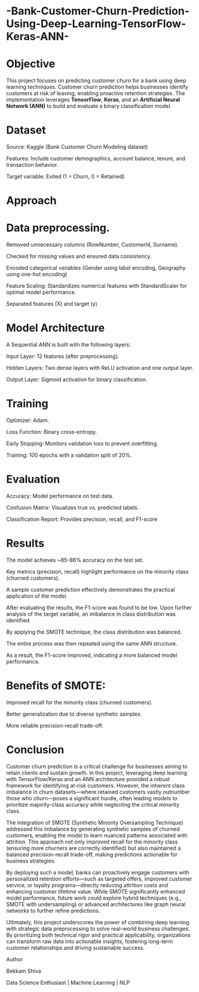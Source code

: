 # -Bank-Customer-Churn-Prediction-Using-Deep-Learning-TensorFlow-Keras-ANN-

#  Objective

This project focuses on predicting customer churn for a bank using deep learning techniques. Customer churn prediction helps businesses identify customers at risk of leaving, enabling proactive retention strategies. The implementation leverages **TensorFlow**, **Keras**, and an **Artificial Neural Network (ANN)** to build and evaluate a binary classification model.

# Dataset
Source: Kaggle (Bank Customer Churn Modeling dataset)

Features: Include customer demographics, account balance, tenure, and transaction behavior.

Target variable: Exited (1 = Churn, 0 = Retained)

# Approach
# Data preprocessing.
Removed unnecessary columns (RowNumber, CustomerId, Surname).

Checked for missing values and ensured data consistency.

Encoded categorical variables (Gender using label encoding, Geography using one-hot encoding)

Feature Scaling: Standardizes numerical features with StandardScaler for optimal model performance.

Separated features (X) and target (y)
# Model Architecture
A Sequential ANN is built with the following layers:

Input Layer: 12 features (after preprocessing).

Hidden Layers: Two dense layers with ReLU activation and one output layer.

Output Layer: Sigmoid activation for binary classification.

# Training
Optimizer: Adam.

Loss Function: Binary cross-entropy.

Early Stopping: Monitors validation loss to prevent overfitting.

Training: 100 epochs with a validation split of 20%.

# Evaluation
Accuracy: Model performance on test data.

Confusion Matrix: Visualizes true vs. predicted labels.

Classification Report: Provides precision, recall, and F1-score

# Results
The model achieves ~85-86% accuracy on the test set.

Key metrics (precision, recall) highlight performance on the minority class (churned customers).

A sample customer prediction effectively demonstrates the practical application of the model.

After evaluating the results, the F1-score was found to be low. Upon further analysis of the target variable, an imbalance in class distribution was identified.

By applying the SMOTE technique, the class distribution was balanced.

The entire process was then repeated using the same ANN structure.

As a result, the F1-score improved, indicating a more balanced model performance.

# Benefits of SMOTE:
Improved recall for the minority class (churned customers).

Better generalization due to diverse synthetic samples.

More reliable precision-recall trade-off.

# Conclusion
Customer churn prediction is a critical challenge for businesses aiming to retain clients and sustain growth. In this project, leveraging deep learning with TensorFlow/Keras and an ANN architecture provided a robust framework for identifying at-risk customers. However, the inherent class imbalance in churn datasets—where retained customers vastly outnumber those who churn—poses a significant hurdle, often leading models to prioritize majority-class accuracy while neglecting the critical minority class.

The integration of SMOTE (Synthetic Minority Oversampling Technique) addressed this imbalance by generating synthetic samples of churned customers, enabling the model to learn nuanced patterns associated with attrition. This approach not only improved recall for the minority class (ensuring more churners are correctly identified) but also maintained a balanced precision-recall trade-off, making predictions actionable for business strategies.

By deploying such a model, banks can proactively engage customers with personalized retention efforts—such as targeted offers, improved customer service, or loyalty programs—directly reducing attrition costs and enhancing customer lifetime value. While SMOTE significantly enhanced model performance, future work could explore hybrid techniques (e.g., SMOTE with undersampling) or advanced architectures like graph neural networks to further refine predictions.

Ultimately, this project underscores the power of combining deep learning with strategic data preprocessing to solve real-world business challenges. By prioritizing both technical rigor and practical applicability, organizations can transform raw data into actionable insights, fostering long-term customer relationships and driving sustainable success.

Author

Bekkam Shiva


Data Science Enthusiast | Machine Learning | NLP


